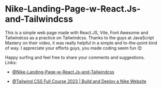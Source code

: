 # Nike-Landing-Page-w-React.Js-and-Tailwindcss

This is a simple web page made with React.JS, Vite, Font Awesome and Tailwindcss as a practice on Tailwindcss. Thanks to the guys at JavaScript Mastery on their video, it was really helpful in a simple and to-the-point kind of way. I appreciate your efforts guys, you made coding seem fun 😊

Happy surfing and feel free to share your comments and suggestions.
Links:

- [@Nike-Landing-Page-w-React.Js-and-Tailwindcss](https://razan-mahmoud.github.io/Nike-Landing-Page-w-React.Js-and-Tailwindcss/) 

- [@Tailwind CSS Full Course 2023 | Build and Deploy a Nike Website](https://youtu.be/tS7upsfuxmo?si=TGVWYZ-bBuwLlhh0)
